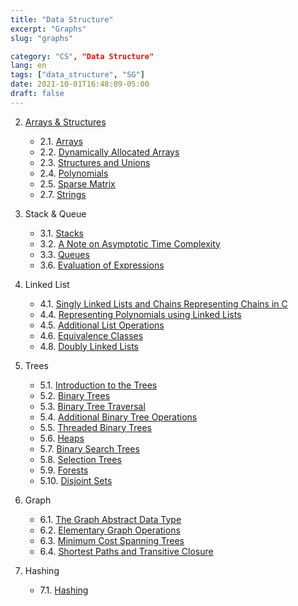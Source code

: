 ```yaml
---
title: "Data Structure"
excerpt: "Graphs"
slug: "graphs"

category: "CS", "Data Structure"
lang: en
tags: ["data_structure", "SG"]
date: 2021-10-01T16:48:09-05:00
draft: false
---
```


2. [Arrays & Structures](https://underthelights.github.io/tech/ds/2.arrays--structures/)
   
    - 2.1. [Arrays](https://underthelights.github.io/tech/ds/2.arrays--structures/2.1.-arrays-/)
    - 2.2. [Dynamically Allocated Arrays](https://underthelights.github.io/tech/ds/2.arrays--structures/2.2.-dynamically-allocated-arrays-/)
    - 2.3. [Structures and Unions](https://underthelights.github.io/tech/ds/2.arrays--structures/2.3.-structures-and-unions-/)
    - 2.4. [Polynomials](https://underthelights.github.io/tech/ds/2.arrays--structures/2.4.-polynomials-/)
    - 2.5. [Sparse Matrix](https://underthelights.github.io/tech/ds/2.arrays--structures/2.5.-sparse-matrix-/)
    - 2.7. [Strings](https://underthelights.github.io/tech/ds/2.arrays--structures/2.7.-strings/)
    
3. Stack & Queue

    - 3.1. [Stacks](https://underthelights.github.io/tech/ds/3.stack--queue/3.1.-stacks/)
    - 3.2. [A Note on Asymptotic Time Complexity](https://underthelights.github.io/tech/ds/3.stack--queue/3.2.-a-note-on-asymptotic-time-complexity/)
    - 3.3. [Queues](https://underthelights.github.io/tech/ds/3.stack--queue/3.3.-queues/)
    - 3.6. [Evaluation of Expressions](https://underthelights.github.io/tech/ds/3.stack--queue/3.6.-evaluation-of-expressions/)

4. Linked List

    - 4.1. [Singly Linked Lists and Chains Representing Chains in C](https://underthelights.github.io/tech/ds/4.linked-list/4.1.-singly-linked-lists-and-chains-representing-chains-in-c/)
    - 4.4. [Representing Polynomials using Linked Lists](https://underthelights.github.io/tech/ds/4.linked-list/4.4.-representing-polynomials-using-linked-lists/)
    - 4.5. [Additional List Operations](https://underthelights.github.io/tech/ds/4.linked-list/4.5.-additional-list-operations/)
    - 4.6. [Equivalence Classes](https://underthelights.github.io/tech/ds/4.linked-list/4.6.-equivalence-classes-/)
    - 4.8. [Doubly Linked Lists](https://underthelights.github.io/tech/ds/4.linked-list/4.8.-doubly-linked-lists-/)

5. Trees

    - 5.1. [Introduction to the Trees](https://underthelights.github.io/tech/ds/5.trees/5.1.-introduction-to-the-trees/)
    - 5.2. [Binary Trees](https://underthelights.github.io/tech/ds/5.trees/5.2.-binary-trees/)
    - 5.3. [Binary Tree Traversal](https://underthelights.github.io/tech/ds/5.trees/5.3.-binary-tree-traversal/)
    - 5.4. [Additional Binary Tree Operations](https://underthelights.github.io/tech/ds/5.trees/5.4.-additional-binary-tree-operations/)
    - 5.5. [Threaded Binary Trees](https://underthelights.github.io/tech/ds/5.trees/5.5.-threaded-binary-trees/)
    - 5.6. [Heaps](https://underthelights.github.io/tech/ds/5.trees/5.6.-heaps/)
    - 5.7. [Binary Search Trees]()
    - 5.8. [Selection Trees](https://underthelights.github.io/tech/ds/5.trees/5.8.-selection-trees/)
    - 5.9. [Forests](https://underthelights.github.io/tech/ds/5.trees/5.9.-forests/)
    - 5.10. [Disjoint Sets](https://underthelights.github.io/tech/ds/5.trees/5.10.-disjoint-sets/)

6. Graph

    - 6.1. [The Graph Abstract Data Type](https://underthelights.github.io/tech/ds/6.graph/6.1.-the-graph-abstract-data-type/)
    - 6.2. [Elementary Graph Operations](https://underthelights.github.io/tech/ds/6.graph/6.2.-elementary-graph-operations/)
    - 6.3. [Minimum Cost Spanning Trees](https://underthelights.github.io/tech/ds/6.graph/6.3.-minimum-cost-spanning-trees/)
    - 6.4. [Shortest Paths and Transitive Closure](https://underthelights.github.io/tech/ds/6.graph/6.4.-shortest-paths-and-transitive-closure/)

7. Hashing

    - 7.1. [Hashing](https://underthelights.github.io/tech/ds/8.hashing/8.1.-hashing/)

      